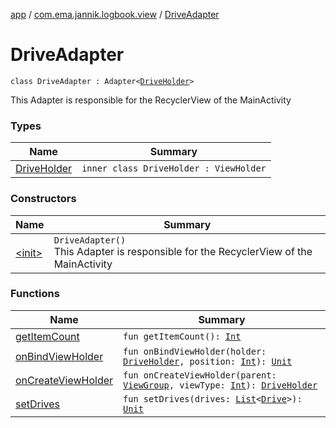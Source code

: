 [app](../../index.md) / [com.ema.jannik.logbook.view](../index.md) / [DriveAdapter](./index.md)

# DriveAdapter

`class DriveAdapter : Adapter<`[`DriveHolder`](-drive-holder/index.md)`>`

This Adapter is responsible for the RecyclerView of the MainActivity

### Types

| Name | Summary |
|---|---|
| [DriveHolder](-drive-holder/index.md) | `inner class DriveHolder : ViewHolder` |

### Constructors

| Name | Summary |
|---|---|
| [&lt;init&gt;](-init-.md) | `DriveAdapter()`<br>This Adapter is responsible for the RecyclerView of the MainActivity |

### Functions

| Name | Summary |
|---|---|
| [getItemCount](get-item-count.md) | `fun getItemCount(): `[`Int`](https://kotlinlang.org/api/latest/jvm/stdlib/kotlin/-int/index.html) |
| [onBindViewHolder](on-bind-view-holder.md) | `fun onBindViewHolder(holder: `[`DriveHolder`](-drive-holder/index.md)`, position: `[`Int`](https://kotlinlang.org/api/latest/jvm/stdlib/kotlin/-int/index.html)`): `[`Unit`](https://kotlinlang.org/api/latest/jvm/stdlib/kotlin/-unit/index.html) |
| [onCreateViewHolder](on-create-view-holder.md) | `fun onCreateViewHolder(parent: `[`ViewGroup`](https://developer.android.com/reference/android/view/ViewGroup.html)`, viewType: `[`Int`](https://kotlinlang.org/api/latest/jvm/stdlib/kotlin/-int/index.html)`): `[`DriveHolder`](-drive-holder/index.md) |
| [setDrives](set-drives.md) | `fun setDrives(drives: `[`List`](https://kotlinlang.org/api/latest/jvm/stdlib/kotlin.collections/-list/index.html)`<`[`Drive`](../../com.ema.jannik.logbook.model.database/-drive/index.md)`>): `[`Unit`](https://kotlinlang.org/api/latest/jvm/stdlib/kotlin/-unit/index.html) |
